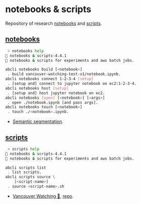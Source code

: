 # notebooks & scripts

Repository of research [notebooks](#notebooks) and [scripts](#scripts).

## [notebooks](./notebooks/)

```bash
 > notebooks help
📜 notebooks & scripts-4.4.1
📜 notebooks & scripts for experiments and aws batch jobs.

abcli notebooks build [<notebook>]
 . build vancouver-watching-test-v1/notebook.ipynb.
abcli notebooks connect 1-2-3-4 [setup]
 . [setup and] connect to jupyter notebook on ec2:1-2-3-4.
abcli notebooks host [setup]
 . [setup and] host jupyter notebook on ec2.
abcli notebooks [open] [<notebook>] [<args>]
 . open ./notebook.ipynb [and pass args].
abcli notebooks touch [<notebook>]
 . touch ./<notebook>.ipynb.
```

- [Semantic segmentation](./semseg).

## [scripts](./scripts/)

```bash
 > scripts help
📜 notebooks & scripts-4.4.1
📜 notebooks & scripts for experiments and aws batch jobs.

abcli scripts list
 . list scripts.
abcli scripts source \
	[<script-name>]
 . source <script-name>.sh
```

- [Vancouver Watching 🌈](./scripts/vanwatch/), [repo](https://github.com/kamangir/Vancouver-Watching).